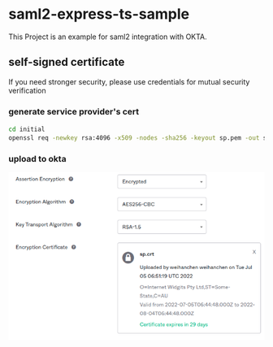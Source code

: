 saml2-express-ts-sample
===

This Project is an example for saml2 integration with OKTA.


## self-signed certificate
If you need stronger security, please use credentials for mutual security verification

### generate service provider's cert
```sh
cd initial
openssl req -newkey rsa:4096 -x509 -nodes -sha256 -keyout sp.pem -out sp.crt
```

### upload to okta

![Upload CRT](./images/upload_crt.png)